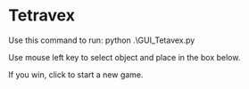 # Tetravex

Use this command to run:
python .\GUI_Tetavex.py

Use mouse left key to select object and place in the box below.

If you win, click to start a new game.
